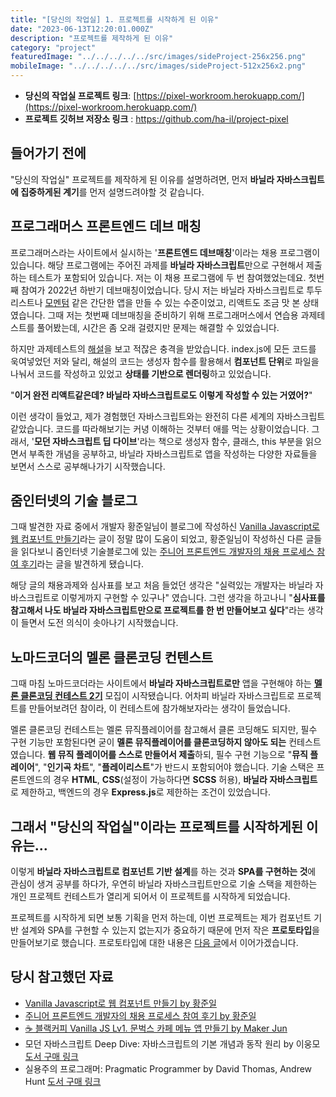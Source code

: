 ```yaml
---
title: "[당신의 작업실] 1. 프로젝트를 시작하게 된 이유"
date: "2023-06-13T12:20:01.000Z"
description: "프로젝트를 제작하게 된 이유"
category: "project"
featuredImage: "../../../../../src/images/sideProject-256x256.png"
mobileImage: "../../../../../src/images/sideProject-512x256x2.png"
---
```


- **당신의 작업실 프로젝트 링크**: [https://pixel-workroom.herokuapp.com/](https://pixel-workroom.herokuapp.com/)
- **프로젝트 깃허브 저장소 링크** : https://github.com/ha-il/project-pixel

## 들어가기 전에
"당신의 작업실" 프로젝트를 제작하게 된 이유를 설명하려면, 먼저 **바닐라 자바스크립트에 집중하게된 계기**를 먼저 설명드려야할 것 같습니다. 

## 프로그래머스 프론트엔드 데브 매칭
프로그래머스라는 사이트에서 실시하는 '**프론트엔드 데브매칭**'이라는 채용 프로그램이 있습니다. 해당 프로그램에는 주어진 과제를 **바닐라 자바스크립트**만으로 구현해서 제출하는 테스트가 포함되어 있습니다. 저는 이 채용 프로그램에 두 번 참여했었는데요. 첫번째 참여가 2022년 하반기 데브매칭이었습니다. 당시 저는 바닐라 자바스크립트로 투두리스트나 [모멘텀](https://chrome.google.com/webstore/detail/momentum/laookkfknpbbblfpciffpaejjkokdgca?hl=ko) 같은 간단한 앱을 만들 수 있는 수준이었고, 리액트도 조금 맛 본 상태였습니다. 그때 저는 첫번째 데브매칭을 준비하기 위해 프로그래머스에서 연습용 과제테스트를 풀어봤는데, 시간은 좀 오래 걸렸지만 문제는 해결할 수 있었습니다.

하지만 과제테스트의 [해설](https://prgms.tistory.com/139)을 보고 적잖은 충격을 받았습니다. index.js에 모든 코드를 욱여넣었던 저와 달리, 해설의 코드는 생성자 함수를 활용해서 **컴포넌트 단위**로 파일을 나눠서 코드를 작성하고 있었고 **상태를 기반으로 렌더링**하고 있었습니다. 

"**이거 완전 리액트같은데? 바닐라 자바스크립트로도 이렇게 작성할 수 있는 거였어?**"

이런 생각이 들었고, 제가 경험했던 자바스크립트와는 완전히 다른 세계의 자바스크립트 같았습니다. 코드를 따라해보기는 커녕 이해하는 것부터 애를 먹는 상황이었습니다. 그래서, '**모던 자바스크립트 딥 다이브**'라는 책으로 생성자 함수, 클래스, this 부분을 읽으면서 부족한 개념을 공부하고, 바닐라 자바스크립트로 앱을 작성하는 다양한 자료들을 보면서 스스로 공부해나가기 시작했습니다.

## 줌인터넷의 기술 블로그
그때 발견한 자료 중에서 개발자 황준일님이 블로그에 작성하신 [Vanilla Javascript로 웹 컴포넌트 만들기](https://junilhwang.github.io/TIL/Javascript/Design/Vanilla-JS-Component/)라는 글이 정말 많이 도움이 되었고, 황준일님이 작성하신 다른 글들을 읽다보니 줌인터넷 기술블로그에 있는 [주니어 프론트엔드 개발자의 채용 프로세스 참여 후기](https://zuminternet.github.io/zum-front-recurit-review/)라는 글을 발견하게 됐습니다.

해당 글의 채용과제와 심사표를 보고 처음 들었던 생각은 "실력있는 개발자는 바닐라 자바스크립트로 이렇게까지 구현할 수 있구나" 였습니다. 그런 생각을 하고나니 "**심사표를 참고해서 나도 바닐라 자바스크립트만으로 프로젝트를 한 번 만들어보고 싶다**"라는 생각이 들면서 도전 의식이 솟아나기 시작했습니다. 

## 노마드코더의 멜론 클론코딩 컨텐스트
그때 마침 노마드코더라는 사이트에서 **바닐라 자바스크립트로만** 앱을 구현해야 하는 **[멜론 클론코딩 컨테스트 2기](https://nomadcoders.co/melon-contest)** 모집이 시작됐습니다. 어차피 바닐라 자바스크립트로 프로젝트를 만들어보려던 참이라, 이 컨테스트에 참가해보자라는 생각이 들었습니다. 

멜론 클론코딩 컨테스트는 멜론 뮤직플레이어를 참고해서 클론 코딩해도 되지만, 필수 구현 기능만 포함된다면 굳이 **멜론 뮤직플레이어를 클론코딩하지 않아도 되는** 컨테스트였습니다. **웹 뮤직 플레이어를 스스로 만들어서 제출**하되, 필수 구현 기능으로 "**뮤직 플레이어**", "**인기곡 차트**", "**플레이리스트**"가 반드시 포함되어야 했습니다. 기술 스택은 프론트엔드의 경우 **HTML**, **CSS**(설정이 가능하다면 **SCSS** 허용), **바닐라 자바스크립트**로 제한하고, 백엔드의 경우 **Express.js**로 제한하는 조건이 있었습니다.

## 그래서 "당신의 작업실"이라는 프로젝트를 시작하게된 이유는...

이렇게 **바닐라 자바스크립트로 컴포넌트 기반 설계**를 하는 것과 **SPA를 구현하는 것**에 관심이 생겨 공부를 하다가, 우연히 바닐라 자바스크립트만으로 기술 스택을 제한하는 개인 프로젝트 컨테스트가 열리게 되어서 이 프로젝트를 시작하게 되었습니다. 

프로젝트를 시작하게 되면 보통 기획을 먼저 하는데, 이번 프로젝트는 제가 컴포넌트 기반 설계와 SPA를 구현할 수 있는지 없는지가 중요하기 때문에 먼저 작은 **프로토타입**을 만들어보기로 했습니다. 프로토타입에 대한 내용은 [다음 글](https://ha-il.github.io/side-project/project-pixel/2-prototype)에서 이어가겠습니다.


## 당시 참고했던 자료
- [Vanilla Javascript로 웹 컴포넌트 만들기 by 황준일](https://junilhwang.github.io/TIL/Javascript/Design/Vanilla-JS-Component/)
- [주니어 프론트엔드 개발자의 채용 프로세스 참여 후기 by 황준일](https://zuminternet.github.io/zum-front-recurit-review/)
- [☕ 블랙커피 Vanilla JS Lv1. 문벅스 카페 메뉴 앱 만들기 by Maker Jun](https://www.udemy.com/course/vanilla-js-lv1/)
- 모던 자바스크립트 Deep Dive: 자바스크립트의 기본 개념과 동작 원리 by 이웅모 [도서 구매 링크](https://product.kyobobook.co.kr/detail/S000001766445)
- 실용주의 프로그래머: Pragmatic Programmer by David Thomas, Andrew Hunt [도서 구매 링크](https://product.kyobobook.co.kr/detail/S000001033128)




